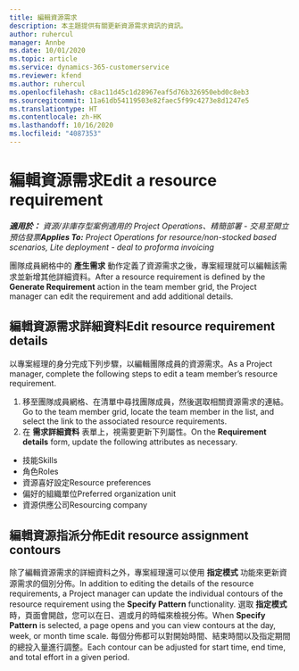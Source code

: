 ```yaml
---
title: 編輯資源需求
description: 本主題提供有關更新資源需求資訊的資訊。
author: ruhercul
manager: Annbe
ms.date: 10/01/2020
ms.topic: article
ms.service: dynamics-365-customerservice
ms.reviewer: kfend
ms.author: ruhercul
ms.openlocfilehash: c8ac11d45c1d28967eaf5d76b326950ebd0c8eb3
ms.sourcegitcommit: 11a61db54119503e82faec5f99c4273e8d1247e5
ms.translationtype: HT
ms.contentlocale: zh-HK
ms.lasthandoff: 10/16/2020
ms.locfileid: "4087353"
---
```

# <a name="edit-a-resource-requirement"></a><span data-ttu-id="8c095-103">編輯資源需求</span><span class="sxs-lookup"><span data-stu-id="8c095-103">Edit a resource requirement</span></span>

<span data-ttu-id="8c095-104">_**適用於：** 資源/非庫存型案例適用的 Project Operations、精簡部署 - 交易至開立預估發票_</span><span class="sxs-lookup"><span data-stu-id="8c095-104">_**Applies To:** Project Operations for resource/non-stocked based scenarios, Lite deployment - deal to proforma invoicing_</span></span>

<span data-ttu-id="8c095-105">團隊成員網格中的 **產生需求** 動作定義了資源需求之後，專案經理就可以編輯該需求並新增其他詳細資料。</span><span class="sxs-lookup"><span data-stu-id="8c095-105">After a resource requirement is defined by the **Generate Requirement** action in the team member grid, the Project manager can edit the requirement and add additional details.</span></span>

## <a name="edit-resource-requirement-details"></a><span data-ttu-id="8c095-106">編輯資源需求詳細資料</span><span class="sxs-lookup"><span data-stu-id="8c095-106">Edit resource requirement details</span></span>

<span data-ttu-id="8c095-107">以專案經理的身分完成下列步驟，以編輯團隊成員的資源需求。</span><span class="sxs-lookup"><span data-stu-id="8c095-107">As a Project manager, complete the following steps to edit a team member’s resource requirement.</span></span>

1. <span data-ttu-id="8c095-108">移至團隊成員網格、在清單中尋找團隊成員，然後選取相關資源需求的連結。</span><span class="sxs-lookup"><span data-stu-id="8c095-108">Go to the team member grid, locate the team member in the list, and select the link to the associated resource requirements.</span></span>
2. <span data-ttu-id="8c095-109">在 **需求詳細資料** 表單上，視需要更新下列屬性。</span><span class="sxs-lookup"><span data-stu-id="8c095-109">On the **Requirement details** form, update the following attributes as necessary.</span></span>

- <span data-ttu-id="8c095-110">技能</span><span class="sxs-lookup"><span data-stu-id="8c095-110">Skills</span></span>
- <span data-ttu-id="8c095-111">角色</span><span class="sxs-lookup"><span data-stu-id="8c095-111">Roles</span></span>
- <span data-ttu-id="8c095-112">資源喜好設定</span><span class="sxs-lookup"><span data-stu-id="8c095-112">Resource preferences</span></span>
- <span data-ttu-id="8c095-113"> 偏好的組織單位</span><span class="sxs-lookup"><span data-stu-id="8c095-113">Preferred organization unit</span></span>
- <span data-ttu-id="8c095-114">資源供應公司</span><span class="sxs-lookup"><span data-stu-id="8c095-114">Resourcing company</span></span>

## <a name="edit-resource-assignment-contours"></a><span data-ttu-id="8c095-115">編輯資源指派分佈</span><span class="sxs-lookup"><span data-stu-id="8c095-115">Edit resource assignment contours</span></span>

<span data-ttu-id="8c095-116">除了編輯資源需求的詳細資料之外，專案經理還可以使用 **指定模式** 功能來更新資源需求的個別分佈。</span><span class="sxs-lookup"><span data-stu-id="8c095-116">In addition to editing the details of the resource requirements, a Project manager can update the individual contours of the resource requirement using the **Specify Pattern** functionality.</span></span> <span data-ttu-id="8c095-117">選取 **指定模式** 時，頁面會開啟，您可以在日、週或月的時幅來檢視分佈。</span><span class="sxs-lookup"><span data-stu-id="8c095-117">When **Specify Pattern** is selected, a page opens and you can view contours at the day, week, or month time scale.</span></span> <span data-ttu-id="8c095-118">每個分佈都可以對開始時間、結束時間以及指定期間的總投入量進行調整。</span><span class="sxs-lookup"><span data-stu-id="8c095-118">Each contour can be adjusted for start time, end time, and total effort in a given period.</span></span>